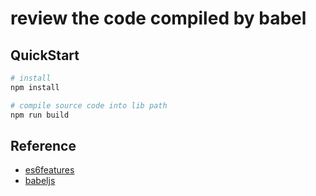 # review the code compiled by babel

## QuickStart

```bash
# install
npm install

# compile source code into lib path
npm run build
```

## Reference

- [es6features](https://github.com/lukehoban/es6features#readme)
- [babeljs](https://babeljs.io/docs/en/)
